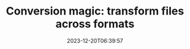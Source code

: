---
############################# Static ##########################
layout: "family"
date: 2023-12-20T06:39:57
draft: false

product: "Conversion"
product_tag: "conversion"

############################# Head ############################
head_title: "File Converter API | On Premise API and online service"
head_description: "Convert Word, PDF, Excel, Powerpoint or Image files easily and free"

############################# Header ##########################
title: "Conversion magic: transform files across formats"
description: |
  Effortlessly convert documents from various source formats to different target formats. Enjoy a wide range of supported conversions without additional software, such as MS Office, Apache Open Office, Adobe Acrobat Reader, and more.

  Load documents from various sources, including files, streams, URLs, FTP servers, Amazon S3, Azure Blob Storage, and more.

  Use any cache storage type, such as Amazon S3, Dropbox, Google Drive, Windows Azure, Redis, or others, by implementing the necessary interfaces.

############################# Platforms ############################
supported_platforms:
  enable: true  
  head_title: "Choose your platform"
  title: "Supported platforms"
  description: "GroupDocs.Conversion library supports the following operating systems and frameworks"
  details_link_title: "Learn more"
  items:
    # supported_platforms loop
    - title: ".NET"
      description: "GroupDocs.Conversion for .NET"
      color: "blue"
      tag: "net"
      link: "/conversion/net/"
      features_link: "https://docs.groupdocs.com/conversion/net/system-requirements/"
      features:
        # features loop
        - content: ".NET Framework 4.6.2+  <br>  .NET Core 3.1  <br>  .NET 6+"
          rows: "3"
        # features loop
        - content: "Windows, Linux"
          rows: "1"
        # features loop
        - content: "3K+ conversion pairs"
          rows: "1"        
    
    # supported_platforms loop
    - title: "Java"
      description: "GroupDocs.Conversion for Java"
      color: "red"
      tag: "java"
      link: "/conversion/java/"
      features_link: "https://docs.groupdocs.com/conversion/java/system-requirements/"
      features:
        # features loop
        - content: "J2SE 8.0 (1.8)+"
          rows: "3"
        # features loop
        - content:  "Windows, Linux, macOS"
          rows: "1"       
        # features loop
        - content: "3K+ conversion pairs"
          rows: "1"        

    # supported_platforms loop
    - title: "Node.js"
      description: "GroupDocs.Conversion for Node.js"
      color: "green"
      tag: "nodejs-java"
      link: "/conversion/nodejs-java/"
      features_link: "https://docs.groupdocs.com/conversion/nodejs-java/system-requirements/"
      features:
        # features loop
        - content: "Node.js 16+  <br>  and J2SE 8.0 (1.8)+"
          rows: "3"
        # features loop
        - content:  "Windows, Linux, macOS"
          rows: "1"
        # features loop
        - content:  "3K+ conversion pairs"
          rows: "1"


############################# Features ############################

features:
  enable: true
  title: "GroupDocs.Conversion's feature set"
  description: "API to convert files between multiple types as HTML, PDF, Word, Excel, PNG and many more without third-party software."

  items:
    # feature loop
    - icon: "convert"
      title: "Convert documents and images"
      content: "Transform files from different source to various target formats."

    # feature loop
    - icon: "password"
      title: "Open secured documents"
      content: "Specify a password to open encrypted documents."

    # feature loop
    - icon: "load"
      title: "Load files from anywhere"
      content: "Load documents from various files, URLs, FTP servers, Amazon S3, and more."
    
    # feature loop
    - icon: "settings"
      title: "Manage output settings"
      content: "Rotate and reorder pages, specify whether to render notes and comments."


############################# Code samples ############################
code_samples:
  enable: true
  title: "GroupDocs.Conversion code samples"
  description: "Some use cases of typical GroupDocs.Conversion operations in C#, Java, TypeScript"
  items:
    # code sample loop
    - title: "Convert PDF to DOCX in several lines of code"
      content: |
       With GroupDocs.Conversion, you can convert a PDF file to DOCX effortlessly - all you need is just a couple of lines of code. It also doesn't require any third-party software like Microsoft Word or Adobe Acrobat. Here's an example of how it can be achieved:
      samples:
        - language: "C#"
          color: "blue"
          content: |
            ```csharp {style=abap}   
            // Load the source PDF file
            using (var converter = new GroupDocs.Conversion.Converter("sample.pdf"))
            {
                // Set the convert options for DOCX format
                var options = new WordProcessingConvertOptions();
                // Convert to DOCX format
                converter.Convert("converted.docx", options);
            }
            ```
        - language: "Java"
          color: "red"
          content: |
            ```java {style=abap}   
            import com.groupdocs.conversion.Converter;
            import com.groupdocs.conversion.options.convert.WordProcessingConvertOptions;
            ...
            // Load the source PDF file
            Converter converter = new Converter("sample.pdf");
            // Set the convert options for DOCX format
            WordProcessingConvertOptions options = new WordProcessingConvertOptions();
            // Convert to DOCX format
            converter.convert("converted.docx", options);
            ```
        - language: "TypeScript"
          color: "green"
          content: |
            ```javascript {style=abap}  
            // Load the source PDF file
            const converter = new groupdocs.conversion.Converter("sample.pdf");
            // Set the convert options for DOCX format
            const options = new groupdocs.conversion.WordProcessingConvertOptions();
            // Convert to DOCX format
            converter.convert("converted.docx", options);
            ```


############################# Formats ############################
formats:
  enable: true
  title:  "60+ file formats supported"
  description: "GroupDocs.Conversion supports operations with the most popular [file formats](https://docs.groupdocs.com/conversion/net/supported-file-formats/)."


############################# Metrics ############################

metrics:
  enable: true
  title: "In-depth metrics and statistical insights"
  description: "Dive into a detailed breakdown of our key figures, providing comprehensive metrics and statistical insights into our achievements, impact, and growth."

  items:
    # metrics loop
    - number: "3K+"
      title: "Supported conversion pairs"
      content: "Easily convert files across thousands of supported pairs - Microsoft Office, PDF, images, video, audio, and databases. Empower users to seamlessly transform diverse file types for flexibility and convenience."
    # metrics loop
    - number: "1.0M"
      title: "NuGet downloads"
      content: "Join our satisfied users who have chosen our NuGet package. Our solution has become a trusted and widely adopted resource in the developer community, providing seamless integration and valuable functionality for countless projects."

    # metrics loop
    - number: "10+"
      title: "Libraries"
      content: "Our product includes 10+ libraries, offering advanced features to optimize performance. These libraries are designed to fulfill different development needs with unparalleled capabilities."
    
    # metrics loop
    - number: "100+"
      title: "Happy customers"
      content: "Thriving on excellence, our product has gained the trust of over 100 delighted customers who rely on its robust features and reliable performance. Find the success and efficiency with our innovative solution."


############################# Customers ############################
# logo size X1 => 170:70  X2 => 340 : 140

customers:
  enable: true
  title: "Our happy customers"
  description: "GroupDocs libraries are employed by globally renowned and distinguished brands across the world."

  items:
    # customers loop
    - title: "BenQ Corporation"
      logo: "benq"
    # customers loop
    - title: "Nasdaq Stock Market"
      logo: "nasdaq"
    # customers loop
    - title: "AT&T Inc."
      logo: "att"
    # customers loop
    - title: "AstraZeneca"
      logo: "astrazeneca"
    # customers loop
    - title: "Central Bank of Argentina"
      logo: "argentinacentralbank"
    # customers loop
    - title: "Roche Holding AG"
      logo: "roche"
    # customers loop
    - title: "Capita"
      logo: "capita"
    # customers loop
    - title: "Axa S.A."
      logo: "axa"
    # customers loop
    - title: "Instructure Inc."
      logo: "instructure"
     # customers loop
    - title: "Wipro"
      logo: "wipro"



############################# Actions ############################

actions:
  enable: true
  title: "Ready to get started?"
  description: "Try GroupDocs.Conversion features for free or request a license"

  items:
    #  loop
    - title: ".NET"
      link: "/conversion/net/"
      color: "blue"
        #  loop
    - title: "Java"
      link: "/conversion/java/"
      color: "red"
        #  loop
    - title: "Node.js"
      link: "/conversion/nodejs-java/"
      color: "green"


############################# Faq ############################

faq:
  enable: true
  title: "Common questions and concerns"
  description: "Find answers to common inquiries in our FAQ section to quickly address your queries and concerns."

  items:
    #  loop
    - question: "Can I evaluate GroupDocs products prior to purchasing?"
      answer: |
        Yes! All GroupDocs products have a risk-free, evaluation version available. We strongly encourage developers to download and try our APIs before purchasing to ensure that they will fill your needs 100%.
    #  loop
    - question: "Does GroupDocs do product demonstrations?"
      answer: |
        No, our focus is on our APIs and making the most functional and stable products possible. We do offer fully functional and free trials in the form of a [temporary license](https://purchase.groupdocs.com/temporary-license/) so you can test out the product for yourself.
    #  loop
    - question: "Where can I download the product?"
      answer: |
        All products are available to download from the [website](https://releases.groupdocs.com). We do not send physical copies of our software by mail.    
    #  loop
    - question: "Are GroupDocs developer licenses per user, or per named user?"
      answer: |
        GroupDocs Developer licenses are per user, not per named user. We understand that members of a coding team may change over time and that it is not practical to have to update licensing each time that occurs.
    #  loop
    - question: "Do we need a separate license for our build or CI (Continuous Integration) Server?"
      answer: |
        No, we are happy that customers use GroupDocs products on one server for solution-building purposes at no extra cost. This installation should not be used to circumvent the license terms of your agreement with GroupDocs and should respect any redistributable or location limitations imposed by your purchased license.

############################# Cloud ############################

cloud_links:
  enable: true
  title: "GroupDocs.Conversion low code APIs"
  description: "Accelerate document or image conversion in any type of application with our cloud-based REST API"

  items:
    #  loop
    - icon: "groupdocs_conversion-for-curl"
      title: "GroupDocs.Conversion Cloud for cURL"
      link: "https://products.groupdocs.cloud/conversion/curl"
      content: "Leverage the cURL RESTful file conversion API to effortlessly convert a variety of file formats, including Microsoft Office, PDF, Email, Project, HTML, and more, within your applications."

    #  loop
    - icon: "groupdocs_conversion-for-net"
      title: "GroupDocs.Conversion Cloud for .NET"
      link: "https://products.groupdocs.cloud/conversion/net"
      content: "Use the .NET file conversion REST API for seamless conversion of Microsoft Office, PDF, Email, Project, HTML, and various common file formats on any platform with the Cloud SDK."
    #  loop
    - icon: "groupdocs_conversion-for-java"
      title: "GroupDocs.Conversion Cloud for Java"
      link: "https://products.groupdocs.cloud/conversion/java"
      content: "Enhance your cloud-based Java applications with advanced document conversion capabilities, accessible on any platform capable of making REST API calls."

############################# Apps ############################

app_links:
  enable: true
  title: "GroupDocs.Conversion NoCode apps"
  description: "Online application allowing you to convert 100+ popular file formats in browser"

  items:
    #  loop
    - icon: "groupdocs_conversion-app"
      title: "GroupDocs.Conversion <br> Total"
      link: "https://products.groupdocs.app/conversion/total"
      content: "Effortlessly convert over hundreds of formats to PDF, XLSX, DOCX, XPS, HTML, and more with ease."

    #  loop
    - icon: "groupdocs_words-app"
      title:  "GroupDocs.Conversion <br> DOC to XLS"
      link: "https://products.groupdocs.app/conversion/doc-to-xls"
      content: "Free online application for converting DOC to XLS format directly from your web browser."

    #  loop
    - icon: "groupdocs_pdf-app"
      title:  "GroupDocs.Conversion <br> PDF to DOCX"
      link: "https://products.groupdocs.app/conversion/pdf-to-docx"
      content: "Easily convert your PDF documents to Word (DOCX) format by uploading them through our user-friendly interface."
    

---